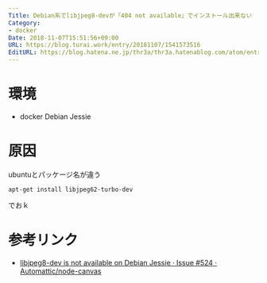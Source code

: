 ```yaml
---
Title: Debian系でlibjpeg8-devが「404 not available」でインストール出来ない
Category:
- docker
Date: 2018-11-07T15:51:56+09:00
URL: https://blog.turai.work/entry/20181107/1541573516
EditURL: https://blog.hatena.ne.jp/thr3a/thr3a.hatenablog.com/atom/entry/10257846132665507286
---
```


# 環境

- docker Debian Jessie

# 原因

ubuntuとパッケージ名が違う

```
apt-get install libjpeg62-turbo-dev
```

でおｋ

# 参考リンク

- [libjpeg8-dev is not available on Debian Jessie · Issue #524 · Automattic/node-canvas](https://github.com/Automattic/node-canvas/issues/524)
